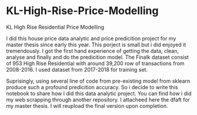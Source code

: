 # KL-High-Rise-Price-Modelling
KL High Rise Residential Price Modelling


I did this house price data analytic and price predicition project for my master thesis since early this year. This porject is small 
but i did enjoyed it tremendously. I got the first hand experience of getting the data, clean, analyse and finally and do the predicition
model. The Finalk dataset consist of 953 High Rise Residential with around 39,200 row of transactions from 2008-2016. I used dataset from 2017-2018 for training set.

Suprisingly, using several line of code from pre-existing model from sklearn produce such a profound predicition accuracy. So i 
decide to write this notebook to share how I did this data analytic project. You can find how i did my web scrapping through another
repository. I attacheed here the dfaft for my master thesis. I will reupload the final version upon completion. 
